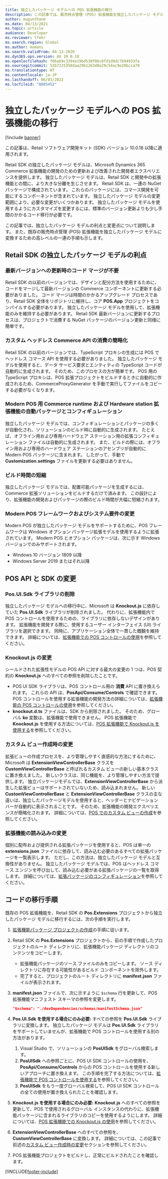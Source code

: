 ```yaml
---
title: 独立したパッケージ モデルへの POS 拡張機能の移行
description: この記事では、販売時点管理 (POS) 拡張機能を独立したパッケージ モデルに移行する方法について説明します。
author: mugunthanm
ms.date: 04/13/2021
ms.topic: article
audience: Developer
ms.reviewer: tfehr
ms.search.region: Global
ms.author: mumani
ms.search.validFrom: 04-13-2020
ms.dyn365.ops.version: AX 10.0.18
ms.openlocfilehash: f06ab9c3394e19bd530f86c8fd1d9dc7b94933fa
ms.sourcegitcommit: 52b7225350daa29b1263d8e29c54ac9e20bcca70
ms.translationtype: HT
ms.contentlocale: ja-JP
ms.lasthandoff: 06/03/2022
ms.locfileid: "8885452"
---
```

# <a name="migrate-a-pos-extension-to-the-independent-packaging-model"></a>独立したパッケージ モデルへの POS 拡張機能の移行

[!include [banner](../../../includes/banner.md)]

この記事は、Retail ソフトウェア開発キット (SDK) バージョン 10.0.18 以降に適用されます。

Retail SDK の独立したパッケージ モデルは、Microsoft Dynamics 365 Commerce 拡張機能の開発のための更新および改善された開発者エクスペリエンスを提供します。 独立したパッケージ モデルは、Retail SDK と開発中の拡張機能との間に、より大きな分離を生じさせます。 Retail SDK は、一連の NuGet パッケージで構成されています。 これらのパッケージには、コマース開発を可能にするコンポーネントが含まれています。 独立したパッケージ モデルの変更範囲により、必要な変更がいくつかあります。 独立したパッケージ モデルを使用するようにカスタマイズを変更するには、標準のバージョン更新よりも少し手間のかかるコード移行が必要です。

この記事では、独立したパッケージ モデルの利点と変更点について説明します。 また、既存の販売時点管理 (POS) 拡張機能を独立したパッケージ モデルに変換するための高レベルの一連の手順も示します。

## <a name="benefits-of-the-independent-packaging-model-in-the-retail-sdk"></a>Retail SDK の独立したパッケージ モデルの利点

### <a name="no-code-merge-is-required-when-you-update-to-the-latest-version"></a>最新バージョンへの更新時のコード マージが不要

Retail SDK の以前のバージョンでは、デザインと配分方法を使用するために、コードをマージして最新バージョンの Commerce コンポーネントに更新する必要がありました。 コード マージは時間のかかるアップグレード プロセスであり、Retail SDK 全体をリポジトリに維持し、コア **POS.App** プロジェクトをコンパイルする必要があります。 独立したパッケージ モデルを使用して、拡張機能のみを維持する必要があります。 Retail SDK 最新バージョンに更新するプロセスは、プロジェクトで消費する NuGet パッケージのバージョン更新と同様に簡単です。

### <a name="simplified-consumption-of-custom-headless-commerce-apis"></a>カスタム ヘッドレス Commerce API の消費の簡略化

Retail SDK の以前のバージョンでは、TypeScript プロキシの生成には POS でヘッドレス コマース API を使用する必要がありました。 独立したパッケージ モデルを使用すると、データ サービス要求とエンティティの TypeScript コードが自動的に生成されます。 そのため、このプロセスの方が簡単です。 POS 用の TypeScript プロキシは、POS 拡張プロジェクトをビルドするときに自動的に作成されるため、CommerceProxyGenerator を手動で実行してファイルをコピーする必要がなくなります。

### <a name="automated-packaging-and-configuration-of-commerce-runtime-and-hardware-station-extensions-for-modern-pos"></a>Modern POS 用 Commerce runtime および Hardware station 拡張機能の自動パッケージとコンフィギュレーション

独立したパッケージ モデルでは、コンフィギュレーションとパッケージの多くが自動化され、ソリューションのビルド時に自動的に生成されます。 たとえば、オフライン用および専用ハードウェア ステーション用の拡張コンフィギュレーション ファイルは自動的に生成されます。 また、ビルドの際には、オフライン用および専用のハードウェア ステーションのアセンブリが自動的に Modern POS パッケージに含まれます。 したがって、手動で **Customization.settings** ファイルを更新する必要はありません。

### <a name="improved-build-times"></a>ビルド時間の短縮

独立したパッケージ モデルでは、配置可能パッケージを生成するには、Commerce 拡張ソリューションをビルドするだけで済みます。 この設計により、拡張機能の開発およびパッケージの際のビルド時間が大幅に短縮されます。

### <a name="modern-pos-framework-and-system-requirement-changes"></a>Modern POS フレームワークおよびシステム要件の変更

Modern POS が独立したパッケージ モデルをサポートするために、POS フレームワークは Windows オプション パッケージ拡張モデルを使用するように拡張されています。 Modern POS とオプション パッケージは、次に示す Windows バージョンでのみサポートされます。

+ Windows 10 バージョン 1809 以降
+ Windows Server 2019 またはそれ以降

## <a name="pos-api-and-sdk-changes"></a>POS API と SDK の変更

### <a name="removal-of-the-posuisdk-library"></a>Pos.UI.Sdk ライブラリの削除

独立したパッケージ モデルへの移行中に、Microsoft は **Knockout.js** に依存していた **Pos.UI.Sdk** ライブラリが削除されました。 代わりに、拡張機能内で POS コントロールを使用するための、ライブラリに依存しないデザインがあります。 拡張機能を開発する際に、使用するユーザー インターフェイス (UI) ライブラリを選択できます。 同時に、アプリケーション全体で一貫した概観を維持できます。 詳細については、[拡張機能での POS コントロールの使用](controls-pos-extension.md)を参照してください。

### <a name="knockoutjs-changes"></a>Knockout.js の変更

シールドされた拡張性モデルの POS API に対する最大の変更の 1 つは、POS 契約の **Knockout.js** へのすべての参照を削除したことです。

+ POS UI SDK ライブラリは、POS コントロール用の **消費** API に置き換えられます。 これらの API は、**PosApi/Consume/Controls** で確認できます。 POS コントロールを使用する拡張機能の開発方法の詳細については、[拡張機能の POS コントロールの使用](controls-pos-extension.md)を参照してください。
+ **knockout.d.ts** ファイルは、SDK から削除されました。 そのため、グローバル **ko** 変数は、拡張機能で使用できません。 POS 拡張機能で **Knockout.js** を使用する方法については、[POS 拡張機能で Knockout.js を使用する](knockout-pos-extension.md)を参照してください。

### <a name="changes-when-you-create-a-custom-view"></a><a id="custom-view"></a>カスタム ビュー作成時の変更

拡張ビューの作成プロセスを、より管理しやすく直感的な方法にするために、Microsoft は **ExtensionViewControllerBase** クラスを **CustomViewControllerBase** と呼ばれるカスタム ビューの新しい基本クラスに置き換えました。 新しいクラスは、同じ機能を、より管理しやすい方法で提供します。 独立パッケージモデルでは、**ExtensionViewControllerBase** から派生した拡張ビューはサポートされていないため、読み込まれません。 新しい **CustomViewControllerBase** と **ExtensionViewControllerBase** クラスの主な違いは、独立したパッケージモデルを使用すると、ヘッダーとナビゲーション バーが自動的に表示されることです。 そのため、拡張機能の開発エクスペリエンスが簡略化されます。 詳細については、[POS でのカスタム ビューの作成](custom-pos-view.md)を参照してください。

### <a name="extension-loading-changes"></a>拡張機能の読み込みの変更

個別に配布および提供される拡張パッケージを使用すると、POS は単一の **extensions.json** ファイルに依存して、読み込む必要のあるすべての拡張パッケージを一覧表示します。 ただし、この方法は、独立したパッケージ モデルと互換性がありません。 独立したパッケージ モデルでは、POS はヘッドレス コマース エンジンを呼び出して、読み込む必要がある拡張パッケージの一覧を取得します。 詳細については、[拡張パッケージのコンフィギュレーション](pos-extension-basics.md#configuring-extension-packages)を参照してください。

## <a name="code-migration-steps"></a>コードの移行手順

既存の POS 拡張機能を、Retail SDK の **Pos.Extensions** プロジェクトから独立したパッケージ モデルに移行するには、次の手順を実行します。

1. [拡張機能パッケージ プロジェクトの作成](create-pos-extension-package.md)の手順に従います。
2. Retail SDK の **Pos.Extensions** プロジェクトから、前の手順で作成したプロジェクトのルート ディレクトリに、拡張機能パッケージ ディレクトリのコンテンツをコピーします。

    + 拡張機能パッケージのソース ファイルのみをコピーします。 ソース ディレクトリに存在する可能性があるビルド コンポーネントを除外します。
    + 完了すると、プロジェクトのルート ディレクトリに **manifest.json** ファイルが表示されます。

3. **manifest.json** ファイルで、次に示すように `$schema` 行を更新して、POS 拡張機能マニフェスト スキーマの参照を変更します。

    ```json
    "$schema": "./devDependencies/schemas/manifestSchema.json"
    ```

4. **Pos.UI.Sdk を使用する場合にのみ必要:** すべての参照を **Pos.UI.Sdk** ライブラリに変換します。 独立したパッケージ モデルは **Pos.UI.Sdk** ライブラリをサポートしていませんが、拡張機能で POS コントロールを使用する別の方法があります。

    1. Visual Studio で、ソリューションの **PosUISdk** をグローバル検索します。
    2. **PosUISdk** への参照ごとに、POS UI SDK コントロールの使用を、**PosApi/Consume/Controls** からの POS コントロールを使用する新しいアプローチに置き換えます。 この手順を完了する方法については、[拡張機能で POS コントロールを使用する](controls-pos-extension.md)を参照してください。
    3. **PosUISdk** をもう一度グローバル検索して、POS UI SDK コントロールの全ての使用が置き換えられたことを確認します。

5. **Knockout.js を使用する場合にのみ必要:** **Knockout.js** へのすべての参照を更新して、POS で使用されるグローバル インスタンスの代わりに、拡張機能パッケージに含まれるライブラリのコピーを使用するようにします。 詳細については、[POS 拡張機能での Knockout.js の使用](knockout-pos-extension.md)を参照してください。
6. **ExtensionViewControllerBase** へのすべての参照を、**CustomViewControllerBase** に変換します。 詳細については、この記事で前述の[カスタム ビュー作成時の変更](#custom-view)セクションを参照してください。
7. POS 拡張機能プロジェクトをビルドし、正常にビルドされたことを確認します。

[!INCLUDE[footer-include](../../../includes/footer-banner.md)]
